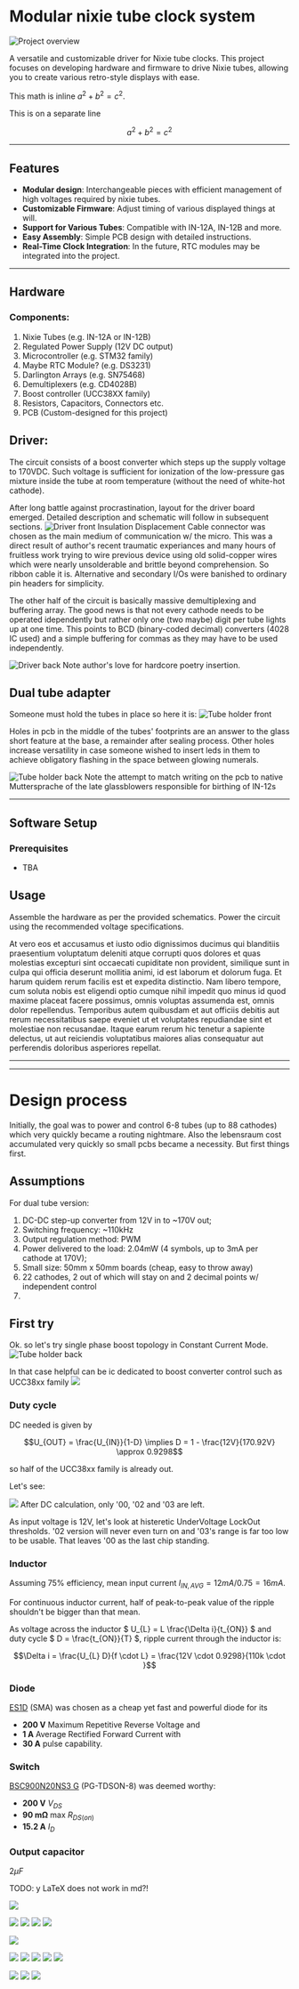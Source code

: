 # Modular nixie tube clock system
![Project overview](project_overview.png)

A versatile and customizable driver for Nixie tube clocks. This project focuses on developing hardware and firmware to drive Nixie tubes, allowing you to create various retro-style displays with ease.

This math is inline $`a^2+b^2=c^2`$.

This is on a separate line

```math
a^2+b^2=c^2
```

---

## Features

- **Modular design**: Interchangeable pieces with efficient management of high voltages required by nixie tubes.
- **Customizable Firmware**: Adjust timing  of various displayed things at will.
- **Support for Various Tubes**: Compatible with IN-12A, IN-12B and more.
- **Easy Assembly**: Simple PCB design with detailed instructions.
- **Real-Time Clock Integration**: In the future, RTC modules may be integrated into the project.

---

## Hardware

### Components:
1. Nixie Tubes (e.g. IN-12A or IN-12B)
2. Regulated Power Supply (12V DC output)
3. Microcontroller (e.g. STM32 family)
4. Maybe RTC Module? (e.g. DS3231)
5. Darlington Arrays (e.g. SN75468)
6. Demultiplexers (e.g. CD4028B)
7. Boost controller (UCC38XX family)
8. Resistors, Capacitors, Connectors etc.
9. PCB (Custom-designed for this project)


## Driver: 
The circuit consists of a boost converter which steps up the supply voltage to 170VDC. Such voltage is sufficient for ionization of the low-pressure gas mixture inside the tube at room temperature (without the need of white-hot cathode). 

After long battle against procrastination, layout for the driver board emerged. Detailed description and schematic will follow in subsequent sections.
![Driver front](NixieDriverEvenSmallerNoDot_FRONT.png)
Insulation Displacement Cable connector was chosen as the main medium of communication w/ the micro. This was a direct result of author's recent traumatic experiances and many hours of fruitless work trying to wire previous device using old solid-copper wires which were nearly unsolderable and brittle beyond comprehension. So ribbon cable it is. 
Alternative and secondary I/Os were banished to ordinary pin headers for simplicity.  

The other half of the circuit is basically massive demultiplexing and buffering array. The good news is that not every cathode needs to be operated idependently but rather only one (two maybe) digit per tube lights up at one time. This points to BCD (binary-coded decimal) converters (4028 IC used) and a simple buffering for commas as they may have to be used independently. 

![Driver back](NixieDriverEvenSmallerNoDot_BACK.png)
Note author's love for hardcore poetry insertion.


## Dual tube adapter
Someone must hold the tubes in place so here it is:
![Tube holder front](NixieDriverTwoTubes_FRONT.png)

Holes in pcb in the middle of the tubes' footprints are an answer to the glass short feature at the base, a remainder after sealing process. 
Other holes increase versatility in case someone wished to insert leds in them to achieve obligatory flashing in the space between glowing numerals. 

![Tube holder back](NixieDriverTwoTubes_BACK.png)
Note the attempt to match writing on the pcb to native Muttersprache of the late glassblowers responsible for birthing of IN-12s


---

## Software Setup

### Prerequisites
- TBA


## Usage
Assemble the hardware as per the provided schematics.
Power the circuit using the recommended voltage specifications.

At vero eos et accusamus et iusto odio dignissimos ducimus qui blanditiis praesentium voluptatum deleniti atque corrupti quos dolores et quas molestias excepturi sint occaecati cupiditate non provident, similique sunt in culpa qui officia deserunt mollitia animi, id est laborum et dolorum fuga. Et harum quidem rerum facilis est et expedita distinctio. Nam libero tempore, cum soluta nobis est eligendi optio cumque nihil impedit quo minus id quod maxime placeat facere possimus, omnis voluptas assumenda est, omnis dolor repellendus. Temporibus autem quibusdam et aut officiis debitis aut rerum necessitatibus saepe eveniet ut et voluptates repudiandae sint et molestiae non recusandae. Itaque earum rerum hic tenetur a sapiente delectus, ut aut reiciendis voluptatibus maiores alias consequatur aut perferendis doloribus asperiores repellat. 

---
---



# Design process
Initially, the goal was to power and control 6-8 tubes (up to 88 cathodes) which very quickly became a routing nightmare. Also the lebensraum cost accumulated very quickly so small pcbs became a necessity. 
But first things first. 

## Assumptions
For dual tube version:
1. DC-DC step-up converter from 12V in to ~170V out;
2. Switching frequency: ~110kHz
3. Output regulation method: PWM 
4. Power delivered to the load: 2.04mW (4 symbols, up to 3mA per cathode at 170V);
5. Small size: 50mm x 50mm boards (cheap, easy to throw away)
6. 22 cathodes, 2 out of which will stay on and 2 decimal points w/ independent control
7.  

## First try
Ok. so let's try single phase boost topology in Constant Current Mode. 
![Tube holder back](NixieDriverModule_SchBoost.png)

In that case helpful can be ic dedicated to boost converter control such as UCC38xx family
![](NixieDriverModule_SchDriver.png)

### Duty cycle
DC needed is given by
```math
U_{OUT} = \frac{U_{IN}}{1-D}  \implies  D = 1 - \frac{12V}{170.92V} \approx 0.9298
```
so half of the UCC38xx family is already out. 

Let's see: 
<!-- <img src="NixieDriverModule_UCC38xxComp.png" alt="UCC38xx family comparison" > -->
![](NixieDriverModule_SchCtrlNote.png)
After DC calculation, only '00, '02 and '03 are left. 

As input voltage is 12V, let's look at histeretic UnderVoltage LockOut thresholds. '02 version will never even turn on and '03's range is far too low to be usable. That leaves '00 as the last chip standing. 


### Inductor
Assuming 75% efficiency, mean input current $` I_{IN,AVG} = 12mA / 0.75 = 16mA`$. 

For continuous inductor current, half of peak-to-peak value of the ripple shouldn't be bigger than that mean.

As voltage across the inductor $` U_{L} = L \frac{\Delta i}{t_{ON}} `$ and duty cycle $` D = \frac{t_{ON}}{T} `$, ripple current through the inductor is: 
```math
\Delta i = \frac{U_{L} D}{f \cdot L} = \frac{12V \cdot 0.9298}{110k \cdot }
```

### Diode
[ES1D](https://www.onsemi.com/pdf/datasheet/es1d-d.pdf) (SMA) was chosen as a cheap yet fast and powerful diode for its 
- **200 V** Maximum Repetitive Reverse Voltage and
- **1 A** Average Rectified Forward Current with
- **30 A** pulse capability. 

### Switch
[BSC900N20NS3 G](https://www.infineon.com/dgdl/Infineon-BSC900N20NS3-DS-v02_02-en.pdf?fileId=db3a30432ad629a6012b144f6b0619db) (PG-TDSON-8) was deemed worthy: 

- **200 V** $`V_{DS}`$ 
- **90 mΩ** max $`R_{DS(on)}`$ 
- **15.2 A** $`I_{D}`$ 


### Output capacitor
$`2 \mu F`$ 




TODO:  y LaTeX does not work in md?!


![](NixieDriverModule_AllLayers.png)



![](NixieDriverModule_SchIO.png)
![](NixieDriverModule_SchOuts.png)
![](NixieDriverModule_SchDemux.png)
![](NixieDriverModule_SchTransArray.png)

![](NixieDriverTwoTubes_ANGLE.png)

![](NixieDriverEvenSmallerNoDot_ANGLE.png)
![](NixieDriverEvenSmallerNoDot_BACK_blank.png)
![](NixieDriverEvenSmallerNoDot_FRONT_blank.png)
![](NixieDriverEvenSmallerNoDot_LEFT.png)
![](NixieDriverEvenSmallerNoDot_TOP.png)

![](NixieDriverModule_DIMs.png)
![](NixieDriverModule_FabBack.png)
![](NixieDriverModule_FabFront.png)
